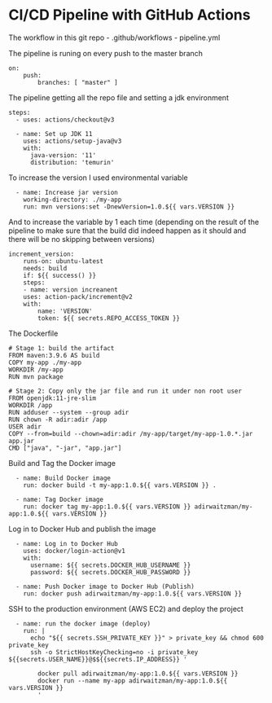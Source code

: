 # CI/CD Pipeline with GitHub Actions

The workflow in this git repo - .github/workflows - pipeline.yml

The pipeline is runing on every push to the master branch

    on:
        push:
            branches: [ "master" ]

The pipeline getting all the repo file and setting a jdk environment

    steps:
      - uses: actions/checkout@v3
  
      - name: Set up JDK 11
        uses: actions/setup-java@v3
        with:
          java-version: '11'
          distribution: 'temurin'

To increase the version I used environmental variable

      - name: Increase jar version
        working-directory: ./my-app
        run: mvn versions:set -DnewVersion=1.0.${{ vars.VERSION }}

And to increase the variable by 1 each time
(depending on the result of the pipeline to make sure that the build did indeed happen as it should and there will be no skipping between versions)

    increment_version:
        runs-on: ubuntu-latest
        needs: build
        if: ${{ success() }}
        steps:
        - name: version increanent
        uses: action-pack/increment@v2
        with:
            name: 'VERSION'
            token: ${{ secrets.REPO_ACCESS_TOKEN }}

The Dockerfile

    # Stage 1: build the artifact
    FROM maven:3.9.6 AS build
    COPY my-app ./my-app
    WORKDIR /my-app
    RUN mvn package

    # Stage 2: Copy only the jar file and run it under non root user
    FROM openjdk:11-jre-slim
    WORKDIR /app
    RUN adduser --system --group adir
    RUN chown -R adir:adir /app
    USER adir
    COPY --from=build --chown=adir:adir /my-app/target/my-app-1.0.*.jar app.jar
    CMD ["java", "-jar", "app.jar"]   

Build and Tag the Docker image

      - name: Build Docker image
        run: docker build -t my-app:1.0.${{ vars.VERSION }} .

      - name: Tag Docker image
        run: docker tag my-app:1.0.${{ vars.VERSION }} adirwaitzman/my-app:1.0.${{ vars.VERSION }}

Log in to Docker Hub and publish the image

      - name: Log in to Docker Hub
        uses: docker/login-action@v1
        with:
          username: ${{ secrets.DOCKER_HUB_USERNAME }}
          password: ${{ secrets.DOCKER_HUB_PASSWORD }}
  
      - name: Push Docker image to Docker Hub (Publish)
        run: docker push adirwaitzman/my-app:1.0.${{ vars.VERSION }}

SSH to the production environment (AWS EC2) and deploy the project

      - name: run the docker image (deploy)
        run: |
          echo "${{ secrets.SSH_PRIVATE_KEY }}" > private_key && chmod 600 private_key
          ssh -o StrictHostKeyChecking=no -i private_key ${{secrets.USER_NAME}}@$${{secrets.IP_ADDRESS}} '

            docker pull adirwaitzman/my-app:1.0.${{ vars.VERSION }}
            docker run --name my-app adirwaitzman/my-app:1.0.${{ vars.VERSION }}
            ' 
